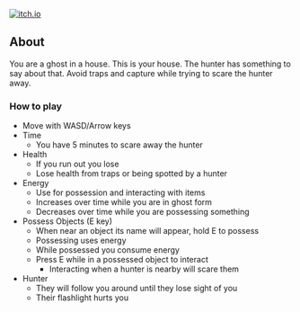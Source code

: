 [![itch.io](https://static.itch.io/images/badge-color.svg)](https://mashumafi.itch.io/bbgj5)

## About

You are a ghost in a house. This is your house. The hunter has something to say about that.
Avoid traps and capture while trying to scare the hunter away.

### How to play

* Move with WASD/Arrow keys
* Time
  * You have 5 minutes to scare away the hunter
* Health
  * If you run out you lose
  * Lose health from traps or being spotted by a hunter
* Energy
  * Use for possession and interacting with items
  * Increases over time while you are in ghost form
  * Decreases over time while you are possessing something
* Possess Objects (E key)
  * When near an object its name will appear, hold E to possess
  * Possessing uses energy
  * While possessed you consume energy
  * Press E while in a possessed object to interact
    * Interacting when a hunter is nearby will scare them
* Hunter
  * They will follow you around until they lose sight of you
  * Their flashlight hurts you
